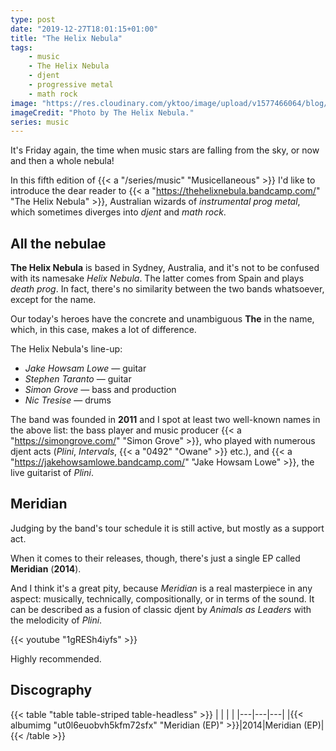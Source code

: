 ```yaml
---
type: post
date: "2019-12-27T18:01:15+01:00"
title: "The Helix Nebula"
tags:
    - music
    - The Helix Nebula
    - djent
    - progressive metal
    - math rock
image: "https://res.cloudinary.com/yktoo/image/upload/v1577466064/blog/hp2rnigmfsbvljfc4zxn.jpg"
imageCredit: "Photo by The Helix Nebula."
series: music
---
```


It's Friday again, the time when music stars are falling from the sky, or now and then a whole nebula!

In this fifth edition of {{< a "/series/music" "Musicellaneous" >}} I'd like to introduce the dear reader to {{< a "https://thehelixnebula.bandcamp.com/" "The Helix Nebula" >}}, Australian wizards of *instrumental prog metal*, which sometimes diverges into *djent* and *math rock*.

<!--more-->

## All the nebulae

**The Helix Nebula** is based in Sydney, Australia, and it's not to be confused with its namesake *Helix Nebula*. The latter comes from Spain and plays *death prog*. In fact, there's no similarity between the two bands whatsoever, except for the name.

Our today's heroes have the concrete and unambiguous **The** in the name, which, in this case, makes a lot of difference.

The Helix Nebula's line-up:

* *Jake Howsam Lowe* — guitar
* *Stephen Taranto* — guitar
* *Simon Grove* — bass and production
* *Nic Tresise* — drums

The band was founded in **2011** and I spot at least two well-known names in the above list: the bass player and music producer {{< a "https://simongrove.com/" "Simon Grove" >}}, who played with numerous djent acts (*Plini*, *Intervals*, {{< a "0492" "Owane" >}} etc.), and {{< a "https://jakehowsamlowe.bandcamp.com/" "Jake Howsam Lowe" >}}, the live guitarist of *Plini*.

## Meridian

Judging by the band's tour schedule it is still active, but mostly as a support act.

When it comes to their releases, though, there's just a single EP called **Meridian** (**2014**).

And I think it's a great pity, because *Meridian* is a real masterpiece in any aspect: musically, technically, compositionally, or in terms of the sound. It can be described as a fusion of classic djent by *Animals as Leaders* with the melodicity of *Plini*.

{{< youtube "1gRESh4iyfs" >}}

Highly recommended.

## Discography

{{< table "table table-striped table-headless" >}}
|   |   |   |
|---|---|---|
|{{< albumimg "ut0l6euobvh5kfm72sfx" "Meridian (EP)" >}}|2014|Meridian (EP)|
{{< /table >}}
